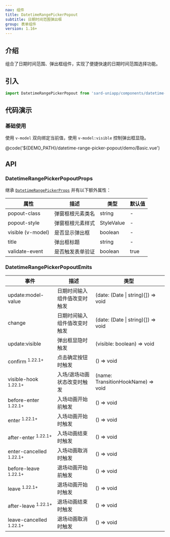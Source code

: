 ```yaml
---
nav: 组件
title: DatetimeRangePickerPopout
subtitle: 日期时间范围弹出框
group: 表单组件
version: 1.16+
---
```


## 介绍

组合了日期时间范围、弹出框组件，实现了便捷快速的日期时间范围选择功能。

## 引入

```ts
import DatetimeRangePickerPopout from 'sard-uniapp/components/datetime-range-picker-popout/datetime-range-picker-popout.vue'
```

## 代码演示

### 基础使用

使用 `v-model` 双向绑定当前值，使用 `v-model:visible` 控制弹出框显隐。

@code('${DEMO_PATH}/datetime-range-picker-popout/demo/Basic.vue')

## API

### DatetimeRangePickerPopoutProps

继承 [`DatetimeRangePickerProps`](./datetime-range-picker#DatetimeRangePickerProps) 并有以下额外属性：

| 属性              | 描述             | 类型       | 默认值 |
| ----------------- | ---------------- | ---------- | ------ |
| popout-class      | 弹窗框根元素类名 | string     | -      |
| popout-style      | 弹窗框根元素样式 | StyleValue | -      |
| visible (v-model) | 是否显示弹出框   | boolean    | -      |
| title             | 弹出框标题       | string     | -      |
| validate-event    | 是否触发表单验证 | boolean    | true   |

### DatetimeRangePickerPopoutEmits

| 事件                               | 描述                         | 类型                               |
| ---------------------------------- | ---------------------------- | ---------------------------------- |
| update:model-value                 | 日期时间输入组件值改变时触发 | (date: (Date \| string)[]) => void |
| change                             | 日期时间输入组件值改变时触发 | (date: (Date \| string)[]) => void |
| update:visible                     | 弹出框显隐时触发             | (visible: boolean) => void         |
| confirm <sup>1.22.1+</sup>         | 点击确定按钮时触发           | () => void                         |
| visible-hook <sup>1.22.1+</sup>    | 入场/退场动画状态改变时触发  | (name: TransitionHookName) => void |
| before-enter <sup>1.22.1+</sup>    | 入场动画开始前触发           | () => void                         |
| enter <sup>1.22.1+</sup>           | 入场动画开始时触发           | () => void                         |
| after-enter <sup>1.22.1+</sup>     | 入场动画结束时触发           | () => void                         |
| enter-cancelled <sup>1.22.1+</sup> | 入场动画取消时触发           | () => void                         |
| before-leave <sup>1.22.1+</sup>    | 退场动画开始前触发           | () => void                         |
| leave <sup>1.22.1+</sup>           | 退场动画开始时触发           | () => void                         |
| after-leave <sup>1.22.1+</sup>     | 退场动画结束时触发           | () => void                         |
| leave-cancelled <sup>1.22.1+</sup> | 退场动画取消时触发           | () => void                         |
